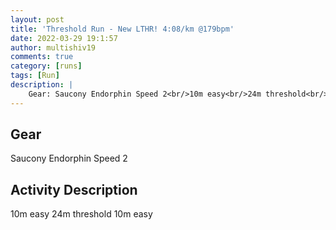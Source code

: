 ```yaml
---
layout: post
title: 'Threshold Run - New LTHR! 4:08/km @179bpm'
date: 2022-03-29 19:1:57
author: multishiv19
comments: true
category: [runs]
tags: [Run]
description: |
    Gear: Saucony Endorphin Speed 2<br/>10m easy<br/>24m threshold<br/>10m easy
---
```


## Gear
Saucony Endorphin Speed 2

## Activity Description
10m easy
24m threshold
10m easy


<div width='100%' class='strava-embed-placeholder' data-embed-type='activity' data-embed-id='6899867169'></div>
<script src='https://strava-embeds.com/embed.js'></script>
